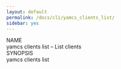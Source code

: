```yaml
---
layout: default
permalink: /docs/cli/yamcs_clients_list/
sidebar: yes
---
```


<div class="man-title">NAME</div>
<div class="man-section">
    yamcs clients list &ndash; List clients
</div>

<div class="man-title">SYNOPSIS</div>
<div class="man-synopsis">
    yamcs clients list
</div>
